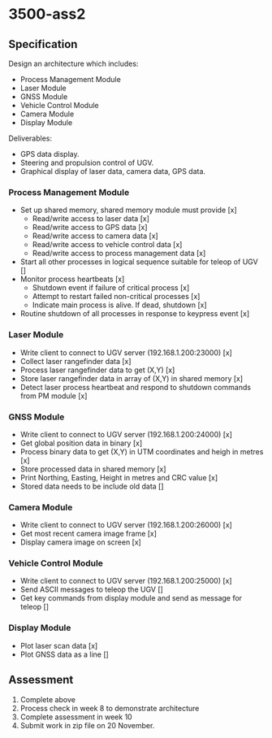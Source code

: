 # 3500-ass2

## Specification

Design an architecture which includes:
- Process Management Module
- Laser Module
- GNSS Module
- Vehicle Control Module
- Camera Module
- Display Module

Deliverables:
- GPS data display.
- Steering and propulsion control of UGV.
- Graphical display of laser data, camera data, GPS data.

### Process Management Module

* Set up shared memory, shared memory module must provide [x]
    * Read/write access to laser data [x]
    * Read/write access to GPS data [x]
    * Read/write access to camera data [x]
    * Read/write access to vehicle control data [x]
    * Read/write access to process management data [x]
* Start all other processes in logical sequence suitable for teleop of UGV []
* Monitor process heartbeats [x]
  * Shutdown event if failure of critical process [x]
  * Attempt to restart failed non-critical processes [x]
  * Indicate main process is alive. If dead, shutdown [x]
* Routine shutdown of all processes in response to keypress event [x]

### Laser Module

* Write client to connect to UGV server (192.168.1.200:23000) [x]
* Collect laser rangefinder data [x]
* Process laser rangefinder data to get (X,Y) [x]
* Store laser rangefinder data in array of (X,Y) in shared memory [x]
* Detect laser process heartbeat and respond to shutdown commands from PM module [x]

### GNSS Module

* Write client to connect to UGV server (192.168.1.200:24000) [x]
* Get global position data in binary [x]
* Process binary data to get (X,Y) in UTM coordinates and heigh in metres [x]
* Store processed data in shared memory [x]
* Print Northing, Easting, Height in metres and CRC value [x]
* Stored data needs to be include old data []

### Camera Module

* Write client to connect to UGV server (192.168.1.200:26000) [x]
* Get most recent camera image frame [x]
* Display camera image on screen [x]

### Vehicle Control Module

* Write client to connect to UGV server (192.168.1.200:25000) [x]
* Send ASCII messages to teleop the UGV []
* Get key commands from display module and send as message for teleop []

### Display Module

* Plot laser scan data [x]
* Plot GNSS data as a line []

## Assessment
1. Complete above
2. Process check in week 8 to demonstrate architecture
3. Complete assessment in week 10
4. Submit work in zip file on 20 November.
